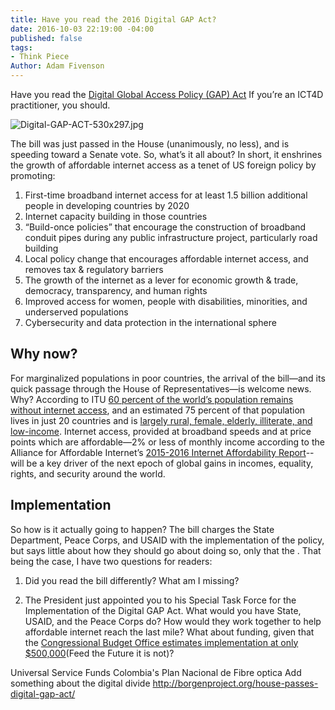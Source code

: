 ```yaml
---
title: Have you read the 2016 Digital GAP Act?
date: 2016-10-03 22:19:00 -04:00
published: false
tags:
- Think Piece
Author: Adam Fivenson
---
```


Have you read the [Digital Global Access Policy (GAP) Act](https://www.congress.gov/bill/114th-congress/house-bill/5537/text?) If you’re an ICT4D practitioner, you should. 

<!--more-->

![Digital-GAP-ACT-530x297.jpg](/uploads/Digital-GAP-ACT-530x297.jpg)

The bill was just passed in the House (unanimously, no less), and is speeding toward a Senate vote. So, what’s it all about? In short, it enshrines the growth of affordable internet access as a tenet of US foreign policy by promoting: 

1. First-time broadband internet access for at least 1.5 billion additional people in developing countries by 2020 
2. Internet capacity building in those countries
3. “Build-once policies” that encourage the construction of broadband conduit pipes during any public infrastructure project, particularly road building
4. Local policy change that encourages affordable internet access, and removes tax & regulatory barriers
5. The growth of the internet as a lever for economic growth & trade, democracy, transparency, and human rights
6. Improved access for women, people with disabilities, minorities, and underserved populations
7. Cybersecurity and data protection in the international sphere

## Why now?
For marginalized populations in poor countries, the arrival of the bill—and its quick passage through the House of Representatives—is welcome news. Why? According to ITU [60 percent of the world’s population remains without internet access](http://www.itu.int/en/ITU-D/Statistics/Documents/publications/misr2015/MISR2015-w5.pdf), and an estimated 75 percent of that population lives in just 20 countries and is [largely rural, female, elderly, illiterate, and low-income](https://www.congress.gov/bill/114th-congress/house-bill/5537/text?). Internet access, provided at broadband speeds and at price points which are affordable—2% or less of monthly income according to the Alliance for Affordable Internet’s [2015-2016 Internet Affordability Report](http://a4ai.org/affordability-report/)--will be a key driver of the next epoch of global gains in incomes, equality, rights, and security around the world. 

## Implementation
So how is it actually going to happen? The bill charges the State Department, Peace Corps, and USAID with the implementation of the policy, but says little about how they should go about doing so, only that the . That being the case, I have two questions for readers:

1. Did you read the bill differently? What am I missing? 

2. The President just appointed you to his Special Task Force for the Implementation of the Digital GAP Act. What would you have State, USAID, and the Peace Corps do? How would they work together to help affordable internet reach the last mile? What about funding, given that the [Congressional Budget Office estimates implementation at only $500,000]( https://www.cbo.gov/publication/51942)(Feed the Future it is not)? 


Universal Service Funds
Colombia's Plan Nacional de Fibre optica
Add something about the digital divide
http://borgenproject.org/house-passes-digital-gap-act/